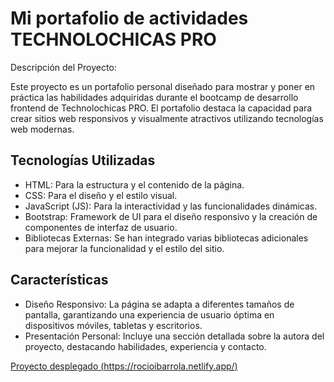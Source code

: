 # Mi portafolio de actividades TECHNOLOCHICAS PRO

Descripción del Proyecto:

Este proyecto es un portafolio personal diseñado para mostrar y poner en práctica las habilidades adquiridas durante el bootcamp de desarrollo frontend de Technolochicas PRO. El portafolio destaca la capacidad para crear sitios web responsivos y visualmente atractivos utilizando tecnologías web modernas.

## Tecnologías Utilizadas
* HTML: Para la estructura y el contenido de la página.
* CSS: Para el diseño y el estilo visual.
* JavaScript (JS): Para la interactividad y las funcionalidades dinámicas.
* Bootstrap: Framework de UI para el diseño responsivo y la creación de componentes de interfaz de usuario.
* Bibliotecas Externas: Se han integrado varias bibliotecas adicionales para mejorar la funcionalidad y el estilo del sitio.

## Características
* Diseño Responsivo: La página se adapta a diferentes tamaños de pantalla, garantizando una experiencia de usuario óptima en dispositivos móviles, tabletas y escritorios.
* Presentación Personal: Incluye una sección detallada sobre la autora del proyecto, destacando habilidades, experiencia y contacto.

[Proyecto desplegado (https://rocioibarrola.netlify.app/)](https://rocioibarrola.netlify.app/)

